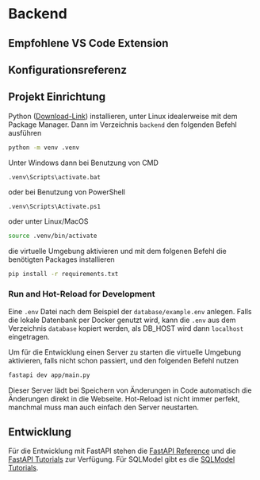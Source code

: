 # Backend

## Empfohlene VS Code Extension



## Konfigurationsreferenz


## Projekt Einrichtung

Python ([Download-Link](https://www.python.org/downloads/)) installieren, unter Linux idealerweise mit dem Package Manager.
Dann im Verzeichnis `backend` den folgenden Befehl ausführen

```sh
python -m venv .venv
```

Unter Windows dann bei Benutzung von CMD

```
.venv\Scripts\activate.bat
```

oder bei Benutzung von PowerShell

```
.venv\Scripts\Activate.ps1
```

oder unter Linux/MacOS

```sh
source .venv/bin/activate
```

die virtuelle Umgebung aktivieren und mit dem folgenen Befehl die benötigten Packages installieren

```sh
pip install -r requirements.txt
```

### Run and Hot-Reload for Development

Eine `.env` Datei nach dem Beispiel der `database/example.env` anlegen.
Falls die lokale Datenbank per Docker genutzt wird, kann die `.env` aus dem Verzeichnis `database` kopiert werden, als DB_HOST wird dann `localhost` eingetragen.

Um für die Entwicklung einen Server zu starten die virtuelle Umgebung aktivieren, falls nicht schon passiert, und den folgenden Befehl nutzen

```sh
fastapi dev app/main.py
```

Dieser Server lädt bei Speichern von Änderungen in Code automatisch die Änderungen direkt in die Webseite. Hot-Reload ist nicht immer perfekt, manchmal muss man auch einfach den Server neustarten.

## Entwicklung

Für die Entwicklung mit FastAPI stehen die [FastAPI Reference](https://fastapi.tiangolo.com/reference/) und die [FastAPI Tutorials](https://fastapi.tiangolo.com/tutorial) zur Verfügung. Für SQLModel gibt es die [SQLModel Tutorials](https://sqlmodel.tiangolo.com/tutorial/).
